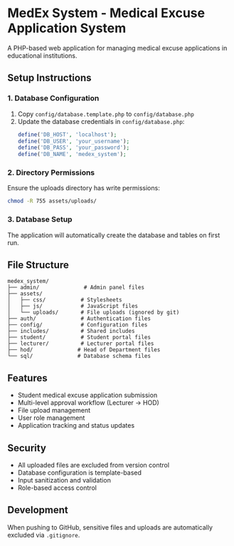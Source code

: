# MedEx System - Medical Excuse Application System

A PHP-based web application for managing medical excuse applications in educational institutions.

## Setup Instructions

### 1. Database Configuration

1. Copy `config/database.template.php` to `config/database.php`
2. Update the database credentials in `config/database.php`:
   ```php
   define('DB_HOST', 'localhost');
   define('DB_USER', 'your_username');
   define('DB_PASS', 'your_password');
   define('DB_NAME', 'medex_system');
   ```

### 2. Directory Permissions

Ensure the uploads directory has write permissions:

```bash
chmod -R 755 assets/uploads/
```

### 3. Database Setup

The application will automatically create the database and tables on first run.

## File Structure

```
medex_system/
├── admin/              # Admin panel files
├── assets/
│   ├── css/           # Stylesheets
│   ├── js/            # JavaScript files
│   └── uploads/       # File uploads (ignored by git)
├── auth/              # Authentication files
├── config/            # Configuration files
├── includes/          # Shared includes
├── student/           # Student portal files
├── lecturer/          # Lecturer portal files
├── hod/              # Head of Department files
└── sql/              # Database schema files
```

## Features

- Student medical excuse application submission
- Multi-level approval workflow (Lecturer → HOD)
- File upload management
- User role management
- Application tracking and status updates

## Security

- All uploaded files are excluded from version control
- Database configuration is template-based
- Input sanitization and validation
- Role-based access control

## Development

When pushing to GitHub, sensitive files and uploads are automatically excluded via `.gitignore`.
